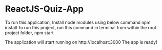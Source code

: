 # ReactJS-Quiz-App
To run this application,
Install node modules using below command
npm install
To run this project, run this command in terminal from within the root project folder,
npm start

The application will start running on  http://localhost:3000
The app is ready!
